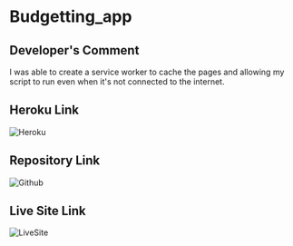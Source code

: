 # Budgetting_app

## Developer's Comment

I was able to create a service worker to cache the pages and allowing my script to run even when it's not connected to the internet. 

## Heroku Link

![Heroku](https://bugetapp.herokuapp.com/)

## Repository Link

![Github](https://github.com/Bejarano03/Budgetting_app)

## Live Site Link

![LiveSite](https://bejarano03.github.io/Budgetting_app/)